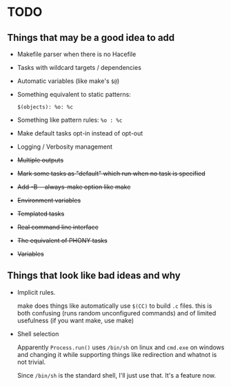 # TODO

## Things that may be a good idea to add

* Makefile parser when there is no Hacefile
* Tasks with wildcard targets / dependencies
* Automatic variables (like make's `$@`)
* Something equivalent to static patterns:

  `$(objects): %o: %c`

* Something like pattern rules: `%o : %c`
* Make default tasks opt-in instead of opt-out
* Logging / Verbosity management

* ~~Multiple outputs~~
* ~~Mark some tasks as "default" which run when no task is specified~~
* ~~Add -B --always-make option like make~~
* ~~Environment variables~~
* ~~Templated tasks~~
* ~~Real command line interface~~
* ~~The equivalent of PHONY tasks~~
* ~~Variables~~

## Things that look like bad ideas and why

* Implicit rules.

  make does things like automatically use `$(CC)` to build `.c` files.
  this is both confusing (runs random unconfigured commands)
  and of limited usefulness (if you want make, use make)

* Shell selection

  Apparently `Process.run()` uses `/bin/sh` on linux and `cmd.exe` on
  windows and changing it while supporting things like redirection and
  whatnot is not trivial.

  Since `/bin/sh` is the standard shell, I'll just use that. It's a feature
  now.
